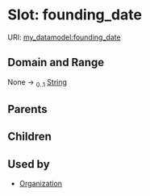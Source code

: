 
# Slot: founding_date




URI: [my_datamodel:founding_date](https://w3id.org/my_org/my_datamodelfounding_date)


## Domain and Range

None &#8594;  <sub>0..1</sub> [String](types/String.md)

## Parents


## Children


## Used by

 * [Organization](Organization.md)
